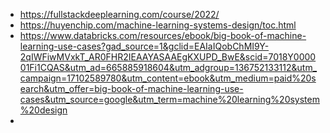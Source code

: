 - https://fullstackdeeplearning.com/course/2022/
- https://huyenchip.com/machine-learning-systems-design/toc.html
- https://www.databricks.com/resources/ebook/big-book-of-machine-learning-use-cases?gad_source=1&gclid=EAIaIQobChMI9Y-2qIWFiwMVxkT_AR0FHR2IEAAYASAAEgKXUPD_BwE&scid=7018Y000001Fi1CQAS&utm_ad=665885918604&utm_adgroup=136752133112&utm_campaign=17102589780&utm_content=ebook&utm_medium=paid%20search&utm_offer=big-book-of-machine-learning-use-cases&utm_source=google&utm_term=machine%20learning%20system%20design
- 